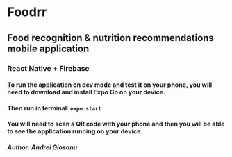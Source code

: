 # Foodrr
## Food recognition & nutrition recommendations mobile application
### React Native + Firebase
#### To run the application on dev mode and test it on your phone, you will need to download and install Expo Go on your device.
#### Then run in terminal: `expo start`
#### You will need to scan a QR code with your phone and then you will be able to see the application running on your device.
##### Author: Andrei Giosanu
